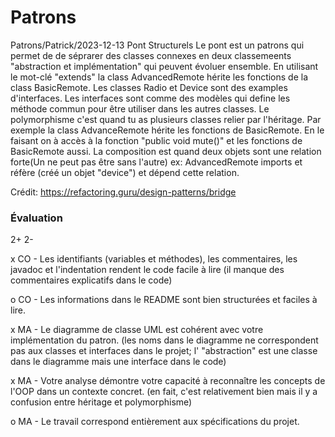 # Patrons
Patrons/Patrick/2023-12-13
Pont
Structurels
Le pont est un patrons qui permet de de séprarer des classes connexes en deux classemeents 
"abstraction et implémentation" qui peuvent évoluer ensemble.
En utilisant le mot-clé "extends" la class AdvancedRemote hérite les fonctions de la class BasicRemote.
Les classes Radio et Device sont des examples d'interfaces. Les interfaces sont comme des modèles qui define les méthode commun pour être utiliser dans les autres classes.
Le polymorphisme c'est quand tu as plusieurs classes relier par l'héritage. Par exemple la class AdvanceRemote hérite les fonctions de BasicRemote. En le faisant on à accès à la fonction "public void mute()" et les fonctions de BasicRemote aussi.
La composition est quand deux objets sont une relation forte(Un ne peut pas être sans l'autre) ex: AdvancedRemote imports et réfère (créé un objet "device") et dépend cette relation.

Crédit: https://refactoring.guru/design-patterns/bridge

### Évaluation

2+ 2-

x CO - Les identifiants (variables et méthodes), les commentaires, les javadoc et l'indentation rendent le code facile à lire (il manque des commentaires explicatifs dans le code)

o CO - Les informations dans le README sont bien structurées et faciles à lire.

x MA - Le diagramme de classe UML est cohérent avec votre implémentation du patron. (les noms dans le diagramme ne correspondent pas aux classes et interfaces dans le projet; l' "abstraction" est une classe dans le diagramme mais une interface dans le code)

x MA - Votre analyse démontre votre capacité à reconnaître les concepts de l'OOP dans un contexte concret. (en fait, c'est relativement bien mais il y a confusion entre héritage et polymorphisme)

o MA - Le travail correspond entièrement aux spécifications du projet.